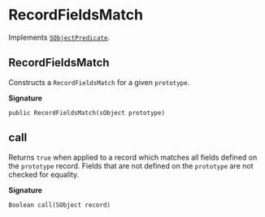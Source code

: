 # RecordFieldsMatch

Implements [`SObjectPredicate`](SObjectPredicate).

## RecordFieldsMatch

Constructs a `RecordFieldsMatch` for a given `prototype`.

**Signature**

```
public RecordFieldsMatch(sObject prototype)
```

## call

Returns `true` when applied to a record which matches all fields defined on the `prototype` record. Fields that are not defined on the `prototype` are not checked for equality.

**Signature**

```
Boolean call(SObject record)
```
